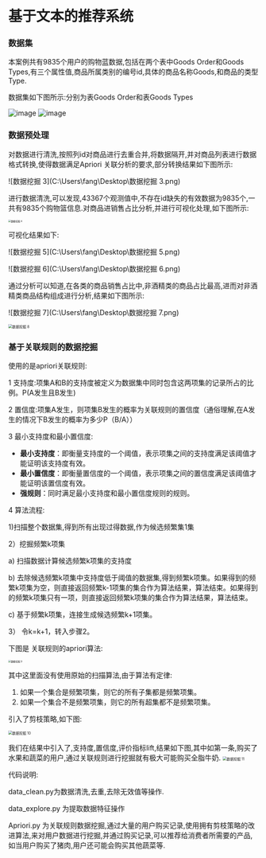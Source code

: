 # 基于文本的推荐系统



### 数据集

本案例共有9835个用户的购物蓝数据,包括在两个表中Goods Order和Goods Types,有三个属性值,商品所属类别的编号id,具体的商品名称Goods,和商品的类型Type.

数据集如下图所示:分别为表Goods Order和表Goods Types 

![image]([https://github.com/MaiEmily/map/blob/master/public/image/20190528145810708.png](https://github.com/Tomcattle12138/datamining_homework2/blob/main/image/%E6%95%B0%E6%8D%AE%E6%8C%96%E6%8E%98%201.png))
![image](https://github.com/MaiEmily/map/blob/master/public/image/20190528145810708.png)



### 数据预处理

对数据进行清洗,按照列id对商品进行去重合并,将数据隔开,并对商品列表进行数据格式转换,使得数据满足Apriori 关联分析的要求,部分转换结果如下图所示:

![数据挖掘 3](C:\Users\fang\Desktop\数据挖掘 3.png)

进行数据清洗,可以发现,43367个观测值中,不存在id缺失的有效数据为9835个,一共有9835个购物篮信息.对商品进销售占比分析,并进行可视化处理,如下图所示:



<img src="C:\Users\fang\Desktop\数据挖掘 4.png" alt="数据挖掘 4" style="zoom:33%;" />

可视化结果如下:

![数据挖掘 5](C:\Users\fang\Desktop\数据挖掘 5.png)

![数据挖掘 6](C:\Users\fang\Desktop\数据挖掘 6.png)

通过分析可以知道,在各类的商品销售占比中,非酒精类的商品占比最高,进而对非酒精类商品结构组成进行分析,结果如下图所示:

![数据挖掘 7](C:\Users\fang\Desktop\数据挖掘 7.png)

<img src="C:\Users\fang\Desktop\数据挖掘 8.png" alt="数据挖掘 8" style="zoom:50%;" />





### 基于关联规则的数据挖掘

使用的是apriori关联规则:

1 支持度:项集A和B的支持度被定义为数据集中同时包含这两项集的记录所占的比例。P(A发生且B发生)

2 置信度:项集A发生，则项集B发生的概率为关联规则的置信度（通俗理解,在A发生的情况下B发生的概率为多少P（B/A））

3 最小支持度和最小置信度:

- **最小支持度**：即衡量支持度的一个阈值，表示项集之间的支持度满足该阈值才能证明该支持度有效。
- **最小置信度**：即衡量置信度的一个阈值，表示项集之间的置信度满足该阈值才能证明该置信度有效。
- **强规则**：同时满足最小支持度和最小置信度规则的规则。

4 算法流程:

1)扫描整个数据集,得到所有出现过得数据,作为候选频繁集1集

2）挖掘频繁k项集

a) 扫描数据计算候选频繁k项集的支持度

b) 去除候选频繁k项集中支持度低于阈值的数据集,得到频繁k项集。如果得到的频繁k项集为空，则直接返回频繁k-1项集的集合作为算法结果，算法结束。如果得到的频繁k项集只有一项，则直接返回频繁k项集的集合作为算法结果，算法结束。

c) 基于频繁k项集，连接生成候选频繁k+1项集。

3） 令k=k+1，转入步骤2。

下图是 关联规则的apriori算法:

<img src="C:\Users\fang\Desktop\数据挖掘 9.png" alt="数据挖掘 9" style="zoom: 33%;" />

其中这里面没有使用原始的扫描算法,由于算法有定律:	

1) 如果一个集合是频繁项集，则它的所有子集都是频繁项集。
2) 如果一个集合不是频繁项集，则它的所有超集都不是频繁项集。

引入了剪枝策略,如下图:

<img src="C:\Users\fang\Desktop\数据挖掘 10.png" alt="数据挖掘 10" style="zoom:50%;" />

我们在结果中引入了,支持度,置信度,评价指标lift,结果如下图,其中如第一条,购买了水果和蔬菜的用户,通过关联规则进行挖掘就有极大可能购买全脂牛奶.
<img src="C:\Users\fang\Desktop\数据挖掘 11.png" alt="数据挖掘 11" style="zoom: 50%;" />

代码说明:

data_clean.py为数据清洗,去重,去除无效值等操作.

data_explore.py 为提取数据特征操作

Apriori.py 为关联规则数据挖掘,通过大量的用户购买记录,使用拥有剪枝策略的改进算法,来对用户数据进行挖掘,并通过购买记录,可以推荐给消费者所需要的产品,如当用户购买了猪肉,用户还可能会购买其他蔬菜等.
